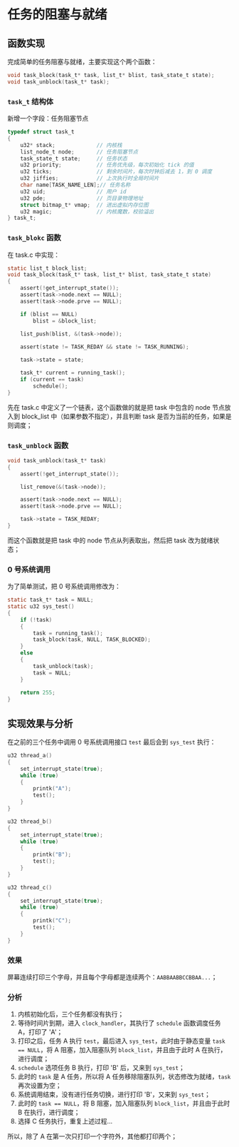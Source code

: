 # 任务的阻塞与就绪

## 函数实现

完成简单的任务阻塞与就绪，主要实现这个两个函数：

````c
void task_block(task_t* task, list_t* blist, task_state_t state);
void task_unblock(task_t* task);
````

### `task_t` 结构体

新增一个字段：任务阻塞节点

````c
typedef struct task_t
{
    u32* stack;             // 内核栈
    list_node_t node;       // 任务阻塞节点
    task_state_t state;     // 任务状态
    u32 priority;           // 任务优先级，每次初始化 tick 的值
    u32 ticks;              // 剩余时间片，每次时钟后减去 1，到 0 调度
    u32 jiffies;            // 上次执行时全局时间片
    char name[TASK_NAME_LEN];// 任务名称
    u32 uid;                // 用户 id
    u32 pde;                // 页目录物理地址
    struct bitmap_t* vmap;  // 进出虚拟内存位图
    u32 magic;              // 内核魔数，校验溢出
} task_t;
````

### `task_blokc` 函数

在 task.c 中实现：

````c
static list_t block_list;
void task_block(task_t* task, list_t* blist, task_state_t state)
{
    assert(!get_interrupt_state());
    assert(task->node.next == NULL);
    assert(task->node.prve == NULL);

    if (blist == NULL)
        blist = &block_list;
    
    list_push(blist, &(task->node));

    assert(state != TASK_REDAY && state != TASK_RUNNING);

    task->state = state;

    task_t* current = running_task();
    if (current == task)
        schedule();
}
````

先在 task.c 中定义了一个链表，这个函数做的就是把 task 中包含的 node 节点放入到 block_list 中（如果参数不指定），并且判断 task 是否为当前的任务，如果是则调度；

### `task_unblock` 函数

````c
void task_unblock(task_t* task)
{
    assert(!get_interrupt_state());

    list_remove(&(task->node));

    assert(task->node.next == NULL);
    assert(task->node.prve == NULL);

    task->state = TASK_REDAY;
}
````

而这个函数就是把 task 中的 node 节点从列表取出，然后把 task 改为就绪状态；

### 0 号系统调用

为了简单测试，把 0 号系统调用修改为：

````c
static task_t* task = NULL;
static u32 sys_test()
{   
    if (!task)
    {
        task = running_task();
        task_block(task, NULL, TASK_BLOCKED);
    }
    else 
    {
        task_unblock(task);
        task = NULL;
    }
    
    return 255;
}
````


## 实现效果与分析

在之前的三个任务中调用 0 号系统调用接口 `test` 最后会到 `sys_test` 执行：

````c
u32 thread_a()
{
    set_interrupt_state(true);
    while (true)
    {
        printk("A");
        test();
    }
}

u32 thread_b()
{
    set_interrupt_state(true);
    while (true)
    {
        printk("B");
        test();
    }
}

u32 thread_c()
{
    set_interrupt_state(true);
    while (true)
    {
        printk("C");
        test();
    }
}
````

### 效果

屏幕连续打印三个字母，并且每个字母都是连续两个：`AABBAABBCCBBAA...`；

### 分析

1. 内核初始化后，三个任务都没有执行；
2. 等待时间片到期，进入 `clock_handler`，其执行了 `schedule` 函数调度任务 A，打印了 'A'；
3. 打印之后，任务 A 执行 `test`，最后进入 `sys_test`，此时由于静态变量 `task == NULL`，将 A 阻塞，加入阻塞队列 `block_list`，并且由于此时 A 在执行，进行调度；
4. `schedule` 选项任务 B 执行，打印 'B' 后，又来到 `sys_test`；
5. 此时的 `task` 是 A 任务，所以将 A 任务移除阻塞队列，状态修改为就绪，`task` 再次设置为空；
6. 系统调用结束，没有进行任务切换，进行打印 'B'，又来到 `sys_test`；
7. 此时的 `task == NULL`，将 B 阻塞，加入阻塞队列 `block_list`，并且由于此时 B 在执行，进行调度；
8. 选择 C 任务执行，重复上述过程...

所以，除了 A 在第一次只打印一个字符外，其他都打印两个；